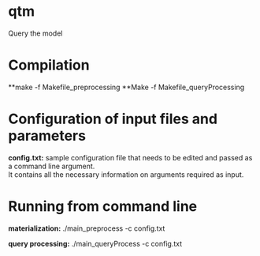 # qtm
Query the model

# Compilation  

**make -f Makefile_preprocessing
**Make -f Makefile_queryProcessing

# Configuration of input files and parameters 

**config.txt:** sample configuration file that needs to be edited and passed as a command line argument.  
It contains all the necessary information on arguments required as input.  

# Running from command line

**materialization:** ./main_preprocess -c config.txt 

**query processing:** ./main_queryProcess -c config.txt 



